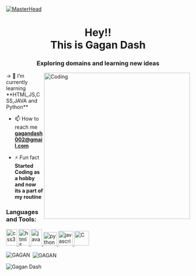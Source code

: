 [![MasterHead](https://camo.githubusercontent.com/fa73289736064aba480d0708da37d7aa183a8c3e2bcc2f58c54285a3bbbeecc1/68747470733a2f2f7777772e61616c7068612e6e65742f77702d636f6e74656e742f75706c6f6164732f323032302f31322f66756c6c2d737461636b2d646576656c6f706d656e742e676966)](https://rishavchanda.io)
<h1 align="center">Hey!!<br>
  This is Gagan Dash</h1>
<h3 align="center">Exploring domains and learning new ideas</h3>
<img align="right" alt="Coding" width="400" src="https://camo.githubusercontent.com/4592034aa2947db1214599a3079a27a8ae0e41552bdf88736c634e3fef5360c9/68747470733a2f2f7777772e6161676e69612e636f6d2f77702d636f6e74656e742f75706c6f6164732f323032312f31322f33393939382d7765622d646576656c6f706d656e742e676966">
-> 🌱 I’m currently learning **HTML,JS,CSS,JAVA and Python**
 
- 📫 How to reach me **gagandash002@gmail.com**

- ⚡ Fun fact **Started Coding as a hobby and now its a part of my routine**



<h3 align="left">Languages and Tools:</h3>

<p align="left"> 
  <a href="https://www.w3schools.com/css/" target="_blank" rel="noreferrer"> <img src="https://brandslogos.com/wp-content/uploads/images/large/css-logo.png" alt="css3" width="30" height="45"/> </a> 
  <a href="https://www.w3.org/html/" target="_blank" rel="noreferrer"> <img src="https://brandslogos.com/wp-content/uploads/images/html5-logo.png" alt="html5" width="30" height="45"/> </a> 
  <a href="https://www.java.com" target="_blank" rel="noreferrer"> <img src="https://brandslogos.com/wp-content/uploads/images/java-logo-2.png" alt="java" width="30" height="45"/> </a> 
  <a href="https://www.python.org" target="_blank" rel="noreferrer"> <img src="https://cdn.freebiesupply.com/logos/large/2x/python-5-logo-png-transparent.png" alt="python" width="37" height="37"/> </a>
  <a href="https://www.javascript.com/" target="_blank" rel="noreferrer"> <img src="https://upload.wikimedia.org/wikipedia/commons/3/3b/Javascript_Logo.png" alt="javascript" width="40" height="40"/> </a>
  <a href ="https://commons.wikimedia.org/wiki/File:C_Programming_Language.svg" target="_blank" rel="noreferrer"><img src="https://upload.wikimedia.org/wikipedia/commons/1/18/C_Programming_Language.svg" alt="C" width="40" height="40"/></a>
</p>

<p><img align="left" src="https://github-readme-stats.vercel.app/api/top-langs?username=GAGANDASH002&show_icons=true&locale=en&layout=compact" alt="GAGAN" /></p>

<p>&nbsp;<img align="center" src="https://github-readme-stats.vercel.app/api?username=GAGANDASH002&show_icons=true&locale=en" alt="GAGAN" /></p>
<p><img align="center" src="https://github-readme-streak-stats.herokuapp.com/?user=GAGANDASH002&" alt="Gagan Dash" /></p>
